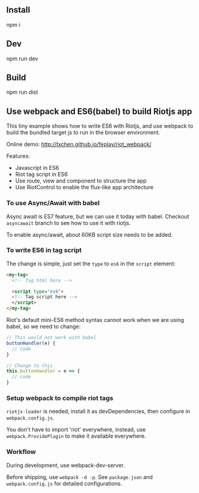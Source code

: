 ## Install

npm i

## Dev

npm run dev

## Build

npm run dist

## Use webpack and ES6(babel) to build Riotjs app

This tiny example shows how to write ES6 with Riotjs, and use webpack to build the bundled target js to run in the browser environment.

Online demo: http://txchen.github.io/feplay/riot_webpack/

Features:
* Javascript in ES6
* Riot tag script in ES6
* Use route, view and component to structure the app
* Use RiotControl to enable the flux-like app architecture

### To use Async/Await with babel

Async await is ES7 feature, but we can use it today with babel. Checkout `asyncawait` branch to see how to use it with riotjs.

To enable async/await, about 60KB script size needs to be added.

### To write ES6 in tag script

The change is simple, just set the `type` to `es6` in the `script` element:

```html
<my-tag>
  <!-- Tag html here -->

  <script type="es6">
  <!-- Tag script here -->
  </script>
</my-tag>
```

Riot's default mini-ES6 method syntax cannot work when we are using babel, so we need to change:

```js
// This would not work with babel
buttonHandler(e) {
  // code
}

// Change to this
this.buttonHandler = e => {
  // code
}
```

### Setup webpack to compile riot tags

`riotjs-loader` is needed, install it as devDependencies, then configure in `webpack.config.js`.

You don't have to import 'riot' everywhere, instead, use `webpack.ProvidePlugin` to make it available everywhere.

### Workflow

During development, use webpack-dev-server.

Before shipping, use `webpack -d -p`. See `package.json` and `webpack.config.js` for detailed configurations.
